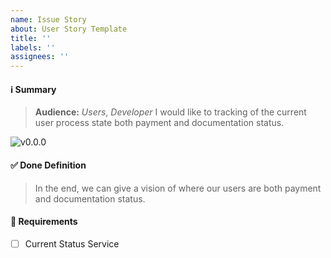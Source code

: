 ```yaml
---
name: Issue Story
about: User Story Template
title: ''
labels: ''
assignees: ''
---
```


#### ℹ️ Summary
> **Audience:** _Users_, _Developer_
> I would like to tracking of the current user process state both payment and documentation status.

![v0.0.0](https://img.shields.io/badge/version-v0.0.0-EBCB8B?style=for-the-badge)

#### ✅ Done Definition
> In the end, we can give a vision of where our users are both payment and documentation status.

#### 📌 Requirements
- [ ] Current Status Service